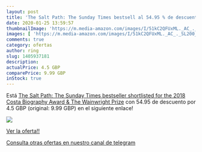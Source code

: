 ```yaml
---
layout: post
title: 'The Salt Path: The Sunday Times bestsell al 54.95 % de descuento'
date: 2020-01-25 13:59:57
thumbnailImage: 'https://m.media-amazon.com/images/I/51kC2QFUxML._AC_._SL200_.jpg'
images: [ 'https://m.media-amazon.com/images/I/51kC2QFUxML._AC_._SL200_.jpg' ]
comments: true
category: ofertas
author: ring
slug: 1405937181
description:
actualPrice: 4.5 GBP
comparePrice: 9.99 GBP
inStock: true
---
```


Está [The Salt Path: The Sunday Times bestseller  shortlisted for the 2018 Costa Biography Award & The Wainwright Prize](https://www.amazon.com/dp/1405937181/?tag=redken08-20) con 54.95 de descuento por 4.5 GBP (original: 9.99 GBP) en el siguiente enlace!

[![](https://m.media-amazon.com/images/I/51kC2QFUxML._AC_._SL200_.jpg)](https://www.amazon.com/dp/1405937181/?tag=redken08-20)

[Ver la oferta!!](https://www.amazon.com/dp/1405937181/?tag=redken08-20)

[Consulta otras ofertas en nuestro canal de telegram](https://t.me/s/ofertas25)
